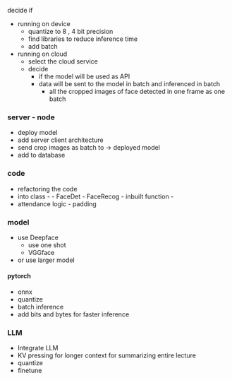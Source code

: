 
decide if 
- running on device
	- quantize to 8 , 4 bit precision
	- find libraries to reduce inference time
	- add batch
- running on cloud
	- select the cloud service
	- decide 
		- if the model will be used as API
		- data will be sent to the model in batch and inferenced in batch
			- all the cropped images of face detected in one frame as one batch


### server - node

- deploy model
- add server client architecture
- send crop images as batch to -> deployed model
- add to database


### code
-  refactoring the code 	
- into class -
		- FaceDet 
		- FaceRecog
		- inbuilt function
		-
- attendance logic - padding   


### model
- use Deepface 
	- use one shot  
	- VGGface
- or use larger model


#### pytorch
- onnx
- quantize
- batch inference
- add bits and bytes for faster inference



### LLM
- Integrate LLM
- KV pressing for longer context for summarizing entire lecture
- quantize
- finetune
